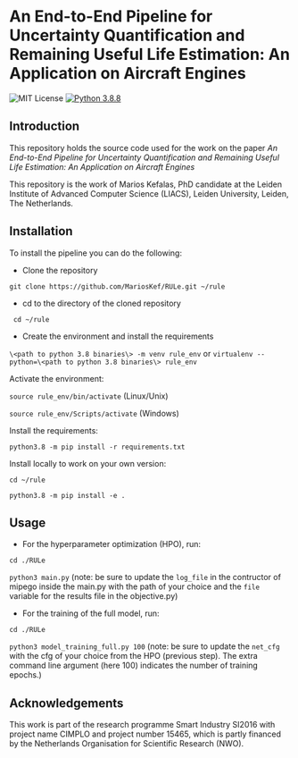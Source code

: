 # An End-to-End Pipeline for Uncertainty Quantification and Remaining Useful Life Estimation: An Application on Aircraft Engines

![MIT License](https://img.shields.io/github/license/MariosKef/automated_rul?style=plastic) 
[![Python 3.8.8](https://img.shields.io/badge/python-3.8.8-green.svg?style=plastic)](https://www.python.org/downloads/release/python-388/)


## Introduction

This repository holds the source code used for the work on the paper *An End-to-End Pipeline for Uncertainty Quantification and Remaining Useful Life Estimation: An Application on Aircraft Engines*

This repository is the work of Marios Kefalas, PhD candidate at the Leiden Institute of Advanced Computer Science (LIACS), Leiden University, Leiden, The Netherlands.

## Installation
To install the pipeline you can do the following:
* Clone the repository 

```git clone https://github.com/MariosKef/RULe.git ~/rule```

* cd to the directory of the cloned repository

``` cd ~/rule```

* Create the environment and install the requirements

```\<path to python 3.8 binaries\> -m venv rule_env``` or 
```virtualenv --python=\<path to python 3.8 binaries\> rule_env```

Activate the environment:

```source rule_env/bin/activate``` (Linux/Unix)

```source rule_env/Scripts/activate``` (Windows)

Install the requirements:

```python3.8 -m pip install -r requirements.txt```

Install locally to work on your own version:

```cd ~/rule```

```python3.8 -m pip install -e .```

## Usage
* For the hyperparameter optimization (HPO), run:

``` cd ./RULe ```

``` python3 main.py ``` (note: be sure to update the ```log_file``` in the contructor of mipego inside the main.py with the path of your choice and the ```file``` variable for the results file in the objective.py)

* For the training of the full model, run:

``` cd ./RULe ```

``` python3 model_training_full.py 100 ``` (note: be sure to update the ```net_cfg``` with the cfg of your choice from the HPO (previous step). The extra command line argument (here 100) indicates the number of training epochs.)

## Acknowledgements 
This work is part of the research programme Smart Industry SI2016 with project name CIMPLO and project number 15465, which is partly financed by the Netherlands Organisation for Scientific Research (NWO).
